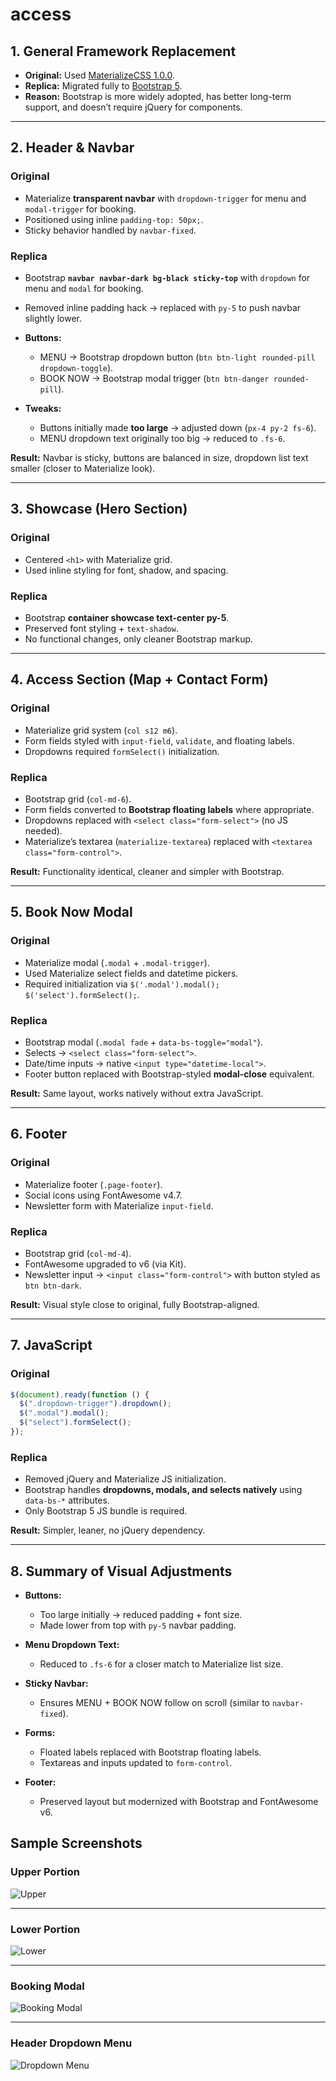 # access

## 1. General Framework Replacement

- **Original:** Used [MaterializeCSS 1.0.0](https://materializecss.com/).
- **Replica:** Migrated fully to [Bootstrap 5](https://getbootstrap.com/).
- **Reason:** Bootstrap is more widely adopted, has better long-term support, and doesn’t require jQuery for components.

---

## 2. Header & Navbar

### Original

- Materialize **transparent navbar** with `dropdown-trigger` for menu and `modal-trigger` for booking.
- Positioned using inline `padding-top: 50px;`.
- Sticky behavior handled by `navbar-fixed`.

### Replica

- Bootstrap **`navbar navbar-dark bg-black sticky-top`** with `dropdown` for menu and `modal` for booking.
- Removed inline padding hack → replaced with `py-5` to push navbar slightly lower.
- **Buttons:**

  - MENU → Bootstrap dropdown button (`btn btn-light rounded-pill dropdown-toggle`).
  - BOOK NOW → Bootstrap modal trigger (`btn btn-danger rounded-pill`).

- **Tweaks:**

  - Buttons initially made **too large** → adjusted down (`px-4 py-2 fs-6`).
  - MENU dropdown text originally too big → reduced to `.fs-6`.

**Result:** Navbar is sticky, buttons are balanced in size, dropdown list text smaller (closer to Materialize look).

---

## 3. Showcase (Hero Section)

### Original

- Centered `<h1>` with Materialize grid.
- Used inline styling for font, shadow, and spacing.

### Replica

- Bootstrap **container showcase text-center py-5**.
- Preserved font styling + `text-shadow`.
- No functional changes, only cleaner Bootstrap markup.

---

## 4. Access Section (Map + Contact Form)

### Original

- Materialize grid system (`col s12 m6`).
- Form fields styled with `input-field`, `validate`, and floating labels.
- Dropdowns required `formSelect()` initialization.

### Replica

- Bootstrap grid (`col-md-6`).
- Form fields converted to **Bootstrap floating labels** where appropriate.
- Dropdowns replaced with `<select class="form-select">` (no JS needed).
- Materialize’s textarea (`materialize-textarea`) replaced with `<textarea class="form-control">`.

**Result:** Functionality identical, cleaner and simpler with Bootstrap.

---

## 5. Book Now Modal

### Original

- Materialize modal (`.modal` + `.modal-trigger`).
- Used Materialize select fields and datetime pickers.
- Required initialization via `$('.modal').modal(); $('select').formSelect();`.

### Replica

- Bootstrap modal (`.modal fade` + `data-bs-toggle="modal"`).
- Selects → `<select class="form-select">`.
- Date/time inputs → native `<input type="datetime-local">`.
- Footer button replaced with Bootstrap-styled **modal-close** equivalent.

**Result:** Same layout, works natively without extra JavaScript.

---

## 6. Footer

### Original

- Materialize footer (`.page-footer`).
- Social icons using FontAwesome v4.7.
- Newsletter form with Materialize `input-field`.

### Replica

- Bootstrap grid (`col-md-4`).
- FontAwesome upgraded to v6 (via Kit).
- Newsletter input → `<input class="form-control">` with button styled as `btn btn-dark`.

**Result:** Visual style close to original, fully Bootstrap-aligned.

---

## 7. JavaScript

### Original

```javascript
$(document).ready(function () {
  $(".dropdown-trigger").dropdown();
  $(".modal").modal();
  $("select").formSelect();
});
```

### Replica

- Removed jQuery and Materialize JS initialization.
- Bootstrap handles **dropdowns, modals, and selects natively** using `data-bs-*` attributes.
- Only Bootstrap 5 JS bundle is required.

**Result:** Simpler, leaner, no jQuery dependency.

---

## 8. Summary of Visual Adjustments

- **Buttons:**

  - Too large initially → reduced padding + font size.
  - Made lower from top with `py-5` navbar padding.

- **Menu Dropdown Text:**

  - Reduced to `.fs-6` for a closer match to Materialize list size.

- **Sticky Navbar:**

  - Ensures MENU + BOOK NOW follow on scroll (similar to `navbar-fixed`).

- **Forms:**

  - Floated labels replaced with Bootstrap floating labels.
  - Textareas and inputs updated to `form-control`.

- **Footer:**

  - Preserved layout but modernized with Bootstrap and FontAwesome v6.

## Sample Screenshots

### Upper Portion

![Upper](https://drive.google.com/uc?id=1fvJCLEbOGOOyUaECf7c76pOcbBTZlGrX)

---

### Lower Portion

![Lower](https://drive.google.com/uc?id=1sxxF1YmtoHz8D5KQYmgdA9U4VF9_rlMf)

---

### Booking Modal

![Booking Modal](https://drive.google.com/uc?id=1uyCcYKKQ2nrOCL1cIsOyFB7P1VoYm8mj)

---

### Header Dropdown Menu

![Dropdown Menu](https://drive.google.com/uc?id=1cyztjXe2h4UqvrP4uXgx359inZi7x9XP)
